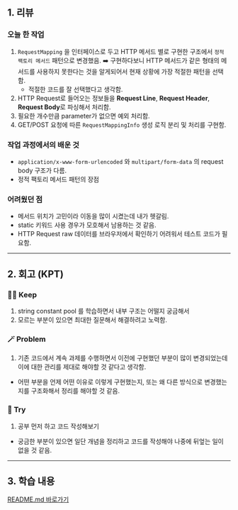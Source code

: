 ## 1. 리뷰

### 오늘 한 작업

1. `RequestMapping` 을 인터페이스로 두고 HTTP 메서드 별로 구현한 구조에서 `정적 팩토리 메서드` 패턴으로 변경했음. ➡️ 구현하다보니 HTTP 메서드가 같은 형태의 메서드를 사용하지 못한다는 것을 알게되어서 현재 상황에 가장 적절한 패턴을 선택함.
    - 적절한 코드를 잘 선택했다고 생각함. 
2. HTTP Request로 들어오는 정보들을 **Request Line**, **Request Header**, **Request Body**로 파싱해서 처리함.
3. 필요한 개수만큼 parameter가 없으면 예외 처리함.
4. GET/POST 요청에 따른 `RequestMappingInfo` 생성 로직 분리 및 처리를 구현함.

### 작업 과정에서의 배운 것

- `application/x-www-form-urlencoded` 와 `multipart/form-data` 의 request body 구조가 다름.
- 정적 팩토리 메서드 패턴의 장점

### 어려웠던 점

- 메서드 위치가 고민이라 이동을 많이 시켰는데 내가 헷갈림.
- static 키워드 사용 경우가 모호해서 남용하는 것 같음.
- HTTP Request raw 데이터를 브라우저에서 확인하기 어려워서 테스트 코드가 필요함.

---

## 2. 회고 (KPT)

### 🤸‍♂️ Keep

1. string constant pool 를 학습하면서 내부 구조는 어떨지 궁금해서 
2. 모르는 부분이 있으면 최대한 질문해서 해결하려고 노력함. 

### 🪄 Problem

1. 기존 코드에서 계속 과제를 수행하면서 이전에 구현했던 부분이 많이 변경되었는데 이에 대한 관리를 제대로 해야할 것 같다고 생각함.
- 어떤 부분을 언제 어떤 이유로 이렇게 구현했는지, 또는 왜 다른 방식으로 변경했는지를 구조화해서 정리를 해야할 것 같음.

### 🎯 Try

1. 공부 먼저 하고 코드 작성해보기
- 궁금한 부분이 있으면 일단 개념을 정리하고 코드를 작성해야 나중에 뒤엎는 일이 없을 것 같음.

 

---

## 3. 학습 내용

[README.md 바로가기](https://github.com/adorableco/be-was-2025/blob/adorableco-2-1/README.md#웹-서버-4단계---post로-회원-가입)

